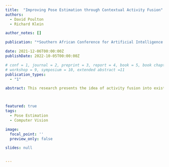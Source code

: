```yaml
---
title:  "Improving Pose Estimation through Contextual Activity Fusion"
authors:
  - David Poulton
  - Richard Klein

author_notes: []

publication: "*Southern African Conference for Artificial Intelligence Research*"

date: 2021-12-06T00:00:00Z
publishDate: 2022-10-05T00:00:00Z

# conf = 1, journal = 2, preprint = 3, report = 4, book = 5, book chapter = 6, thesis = 7, patent = 9
# workshop = 9, symposium = 10, extended abstract =11
publication_types:
  - "1"

abstract: This research presents the idea of activity fusion into existing Pose Estimation architectures to enhance their predictive ability. This is motivated by the rise in higher level concepts found in modern machine learning architectures, and the belief that activity context is a useful piece of information for the problem of pose estimation. To analyse this concept we take an existing deep learning architecture and augment it with an additional 1x1 convolution to fuse activity information into the model. We perform evaluation and comparison on a common pose estimation dataset, and show a performance improvement over our baseline model, especially in uncommon poses and on typically difficult joints. Additionally, we perform an ablative analysis to indicate that the performance improvement does in fact draw from the activity information.



featured: true
tags:
  - Pose Estimation
  - Computer Vision

image:
  focal_point: ''
  preview_only: false

slides: null


---
```

